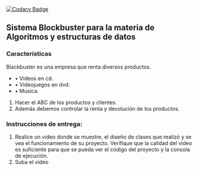 [![Codacy Badge](https://app.codacy.com/project/badge/Grade/0f4259a79771463ba402a85199f15494)](https://www.codacy.com/gh/javrr-ui/Sistema-Blackbuster/dashboard?utm_source=github.com&amp;utm_medium=referral&amp;utm_content=javrr-ui/Sistema-Blackbuster&amp;utm_campaign=Badge_Grade)

## Sistema Blockbuster para la materia de Algoritmos y estructuras de datos

### Características

Blackbuster es una empresa que renta diversos productos.
- • Videos en cd.
- • Videojuegos en dvd.
- • Música.

1. Hacer el ABC de los productos y clientes. 
2. Además debemos controlar la renta y devolución de los productos.


### Instrucciones de entrega:
1. Realice un video donde se muestre, el diseño de clases que realizó y se vea el funcionamiento de su proyecto. Verifique que la calidad del video es suficiente para que se pueda ver el código del proyecto y la consola de ejecución.
2. Suba el video 
